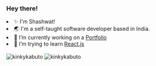 <h3> Hey there! </h3>
  <li> ✨ I'm Shashwat!
  <li> 🌏 I'm a self-taught software developer based in India. </li>
  <li> 🔭 I’m currently working on a <a href="#"> Portfolio </a> </li>
  <li> 🌱 I’m trying to learn <a href="https://reactjs.org"> React.js </a> </li>
</ul>
</br>
<img src="https://github-readme-stats.vercel.app/api?username=shashwtt&show_icons=true&locale=en&theme=tokyonight" alt="kinkykabuto" />
<img src="https://github-readme-streak-stats.herokuapp.com/?user=shashwtt&theme=tokyonight" alt="kinkykabuto" />
